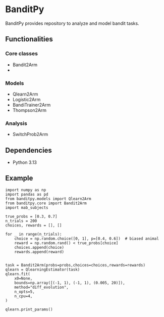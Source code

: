 # BanditPy

BanditPy provides repository to analyze and model bandit tasks.

## Functionalities

### Core classes
- Bandit2Arm
- 

### Models
- Qlearn2Arm
- Logistic2Arm
- BandiTrainer2Arm
- Thompson2Arm

### Analysis
- SwitchProb2Arm


## Dependencies
- Python 3.13



## Example

```
import numpy as np
import pandas as pd
from banditpy.models import Qlearn2Arm
from banditpy.core import Bandit2Arm
import mab_subjects

true_probs = [0.3, 0.7]
n_trials = 200
choices, rewards = [], []

for _ in range(n_trials):
    choice = np.random.choice([0, 1], p=[0.4, 0.6])  # biased animal
    reward = np.random.rand() < true_probs[choice]
    choices.append(choice)
    rewards.append(reward)


task = Bandit2Arm(probs=probs,choices=choices,rewards=rewards) 
qlearn = QlearningEstimator(task)
qlearn.fit(
    x0=None,
    bounds=np.array([(-1, 1), (-1, 1), (0.005, 20)]),
    method="diff_evolution",
    n_opts=5,
    n_cpu=4,
)

qlearn.print_params()

```
